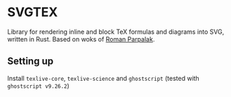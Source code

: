 SVGTEX
======
Library for rendering inline and block TeX formulas and diagrams into SVG, written in Rust.
Based on woks of [Roman Parpalak](https://github.com/parpalak/i.upmath.me).

## Setting up
Install `texlive-core`, `texlive-science` and `ghostscript` (tested with `ghostscript v9.26.2`)